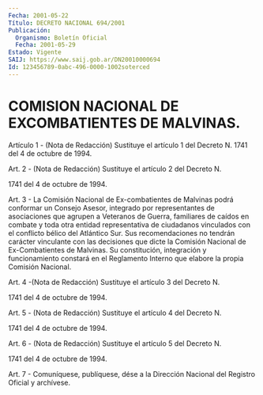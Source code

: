```yaml
---
Fecha: 2001-05-22
Título: DECRETO NACIONAL 694/2001
Publicación:
  Organismo: Boletín Oficial
  Fecha: 2001-05-29
Estado: Vigente
SAIJ: https://www.saij.gob.ar/DN20010000694
Id: 123456789-0abc-496-0000-1002soterced
---
```

# COMISION NACIONAL DE EXCOMBATIENTES DE MALVINAS.

<a id="1"></a>
Artículo 1 - (Nota de Redacción) Sustituye el artículo 1 del Decreto N. 1741 del 4 de octubre de 1994.

<a id="2"></a>
Art. 2 - (Nota de Redacción) Sustituye el artículo 2 del Decreto N.

1741 del 4 de octubre de 1994.

<a id="3"></a>
Art. 3 - La Comisión Nacional de Ex-combatientes de Malvinas podrá conformar un Consejo Asesor, integrado por representantes de asociaciones que agrupen a Veteranos  de Guerra, familiares de caídos en combate y toda otra entidad representativa de ciudadanos vinculados con el conflicto bélico del Atlántico  Sur. Sus recomendaciones no tendrán  carácter  vinculante  con  las decisiones  que  dicte  la Comisión Nacional de Ex-Combatientes  de Malvinas. Su constitución, integración y funcionamiento constará en el Reglamento Interno que elabore la propia Comisión Nacional.

<a id="4"></a>
Art. 4 -(Nota de Redacción) Sustituye el artículo 3 del  Decreto N.

1741 del 4 de octubre de 1994.

<a id="5"></a>
Art. 5 - (Nota de Redacción) Sustituye el artículo 4 del Decreto N.

1741 del 4 de  octubre  de  1994.

<a id="6"></a>
Art. 6 - (Nota de Redacción) Sustituye el artículo 5 del Decreto N.

1741 del 4 de octubre de 1994.

<a id="7"></a>
Art. 7 - Comuníquese, publíquese, dése a la Dirección Nacional del Registro Oficial y archívese.